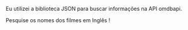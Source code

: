 Eu utilizei a biblioteca JSON para buscar informações na API omdbapi.

 Pesquise os nomes dos filmes em Inglês !
